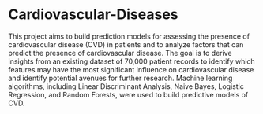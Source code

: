 # Cardiovascular-Diseases
This project aims to build prediction models for assessing the presence of cardiovascular disease (CVD) in patients and to analyze factors that can predict the presence of cardiovascular disease. 
The goal is to derive insights from an existing dataset of 70,000 patient records to identify which features may have the most significant influence on cardiovascular disease and identify potential avenues for further research. 
Machine learning algorithms, including Linear Discriminant Analysis, Naive Bayes, Logistic Regression, and Random Forests, were used to build predictive models of CVD.
